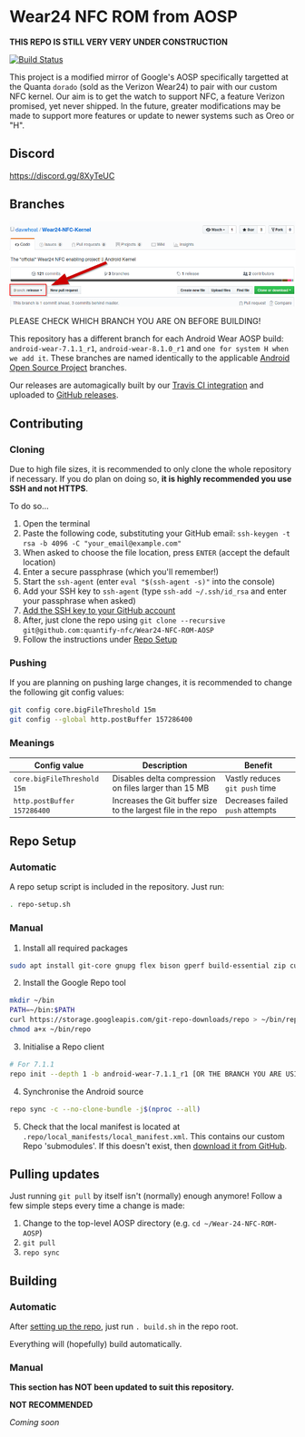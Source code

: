 # Wear24 NFC ROM from AOSP

**THIS REPO IS STILL VERY VERY UNDER CONSTRUCTION**

[![Build Status](https://travis-ci.org/quantify-nfc/Wear24-NFC-ROM-AOSP.svg?branch=master)](https://travis-ci.org/quantify-nfc/Wear24-NFC-ROM-AOSP)

This project is a modified mirror of Google's AOSP specifically targetted at the Quanta `dorado` (sold as the Verizon Wear24) to pair with our custom NFC kernel. Our aim is to get the watch to support NFC, a feature Verizon promised, yet never shipped. In the future, greater modifications may be made to support more features or update to newer systems such as Oreo or "H".

## Discord

https://discord.gg/8XyTeUC

## Branches

![](check_your_branch.png)

PLEASE CHECK WHICH BRANCH YOU ARE ON BEFORE BUILDING!

This repository has a different branch for each Android Wear AOSP build: `android-wear-7.1.1_r1`, `android-wear-8.1.0_r1` and `one for system H when we add it`. These branches are named identically to the applicable [Android Open Source Project](https://android.googlesource.com/) branches.

Our releases are automagically built by our [Travis CI integration](https://travis-ci.org/quantify-nfc/Wear24-NFC-ROM-AOSP/branches) and uploaded to [GitHub releases](https://github.com/quantify-nfc/Wear24-NFC-ROM-AOSP/releases).

## Contributing

### Cloning

Due to high file sizes, it is recommended to only clone the whole repository if necessary. If you do plan on doing so, **it is highly recommended you use SSH and not HTTPS**.

To do so...
1. Open the terminal
2. Paste the following code, substituting your GitHub email: `ssh-keygen -t rsa -b 4096 -C "your_email@example.com"`
3. When asked to choose the file location, press `ENTER` (accept the default location)
4. Enter a secure passphrase (which you'll remember!)
5. Start the `ssh-agent` (enter `eval "$(ssh-agent -s)"` into the console)
6. Add your SSH key to `ssh-agent` (type `ssh-add ~/.ssh/id_rsa` and enter your passphrase when asked)
7. [Add the SSH key to your GitHub account](https://help.github.com/en/articles/adding-a-new-ssh-key-to-your-github-account)
8. After, just clone the repo using `git clone --recursive git@github.com:quantify-nfc/Wear24-NFC-ROM-AOSP`
9. Follow the instructions under [Repo Setup](#repo-setup)

### Pushing

If you are planning on pushing large changes, it is recommended to change the following git config values:

```bash
git config core.bigFileThreshold 15m
git config --global http.postBuffer 157286400
```

### Meanings

|Config value|Description|Benefit|
|---|---|---|
|`core.bigFileThreshold 15m`|Disables delta compression on files larger than 15 MB|Vastly reduces `git push` time|
|`http.postBuffer 157286400`|Increases the Git buffer size to the largest file in the repo|Decreases failed `push` attempts|

## Repo Setup

### Automatic

A repo setup script is included in the repository. Just run:

```bash
. repo-setup.sh
```

### Manual

1. Install all required packages

```bash
sudo apt install git-core gnupg flex bison gperf build-essential zip curl zlib1g-dev gcc-multilib g++-multilib libc6-dev-i386 lib32ncurses5-dev x11proto-core-dev libx11-dev lib32z-dev libgl1-mesa-dev libxml2-utils xsltproc unzip
```

2. Install the Google Repo tool

```bash
mkdir ~/bin
PATH=~/bin:$PATH
curl https://storage.googleapis.com/git-repo-downloads/repo > ~/bin/repo
chmod a+x ~/bin/repo
```

3. Initialise a Repo client

```bash
# For 7.1.1
repo init --depth 1 -b android-wear-7.1.1_r1 [OR THE BRANCH YOU ARE USING] -u https://android.googlesource.com/platform/manifest
```

4. Synchronise the Android source

```bash
repo sync -c --no-clone-bundle -j$(nproc --all)
```

5. Check that the local manifest is located at `.repo/local_manifests/local_manifest.xml`. This contains our custom Repo 'submodules'. If this doesn't exist, then [download it from GitHub](https://github.com/quantify-nfc/Wear24-NFC-ROM-AOSP/blob/android-wear-7.1.1_r1/.repo/local_manifests/local_manifest.xml).

## Pulling updates

Just running `git pull` by itself isn't (normally) enough anymore! Follow a few simple steps every time a change is made:
1. Change to the top-level AOSP directory (e.g. `cd ~/Wear-24-NFC-ROM-AOSP`)
2. `git pull`
3. `repo sync`

## Building

### Automatic

After [setting up the repo](), just run `. build.sh` in the repo root.

Everything will (hopefully) build automatically.

### Manual

**This section has NOT been updated to suit this repository.**

**NOT RECOMMENDED**

*Coming soon*


